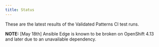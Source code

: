 ```yaml
---
title: Status
---
```


These are the latest results of the Validated Patterns CI test runs.

<p class='ci-status'><b>NOTE:</b> [May 18th] Ansible Edge is known to be broken on OpenShift 4.13 and later due to an unavailable dependency.</p>

  <script type="text/javascript" src="/js/dashboard.js"></script>

  <div class='ci-results'>
    <p id="ci-dataset"> </p>
    <script>
      obtainBadges({ 'target':'ci-dataset' });
    </script>
  </div>

